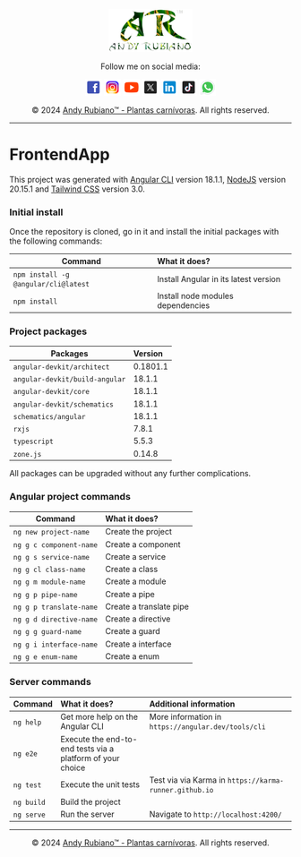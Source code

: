 <p align="center">
    <a href="https://YouTube.com/@RubianoAndy" target="_blank">
        <img src="public/assets/logos/Logo.png" width="150">
    </a>
</p>

<div align="center">
    <p>
        Follow me on social media:
    </p>
    <!-- URL de descarga de íconos tamaño 48px X 48px https://iconos8.es/icons/set/social-media -->
    <a style="text-decoration: none;" href="https://www.facebook.com/RubianoAndy" target="_blank">
        <img src="public/assets/social media/Facebook.png" alt="Facebook" style="width: 30px; height: auto;">
    </a>
    <a style="text-decoration: none;" href="https://www.instagram.com/RubianoAndy" target="_blank">
        <img src="public/assets/social media/Instagram.png" alt="Instagram" style="width: 30px; height: auto;">
    </a>
    <a style="text-decoration: none;" href="https://www.youtube.com/@RubianoAndy" target="_blank">
        <img src="public/assets/social media/YouTube.png" alt="YouTube" style="width: 30px; height: auto;">
    </a>
    <a style="text-decoration: none;" href="https://www.x.com/RubianoAndy" target="_blank">
        <img src="public/assets/social media/X.png" alt="X (Twitter)" style="width: 30px; height: auto;">
    </a>
    <a style="text-decoration: none;" href="https://www.linkedin.com/company/andyrubiano" target="_blank">
        <img src="public/assets/social media/LinkedIn.png" alt="LinkedIn" style="width: 30px; height: auto;">
    </a>
    <a style="text-decoration: none;" href="https://www.tiktok.com/@RubianoAndy" target="_blank">
        <img src="public/assets/social media/TikTok.png" alt="TikTok" style="width: 30px; height: auto;">
    </a>
    <a style="text-decoration: none;" href="https://wa.me/573178737226" target="_blank">
        <img src="public/assets/social media/WhatsApp.png" alt="WhatsApp" style="width: 30px; height: auto;">
    </a>
</div>

<p align="center">
    &copy; 2024 <a href="https://YouTube.com/@RubianoAndy" target="_blank" class="hover:underline">Andy Rubiano™ - Plantas carnívoras</a>. All rights reserved.
</p>

<hr>

# FrontendApp

This project was generated with [Angular CLI](https://github.com/angular/angular-cli) version 18.1.1, [NodeJS](https://nodejs.org/en) version 20.15.1 
and [Tailwind CSS](https://tailwindcss.com/) version 3.0.

### Initial install

Once the repository is cloned, go in it and install the initial packages with the following commands:

| Command                              | What it does?                         |
| ------------------------------------ | :------------------------------------ |
| `npm install -g @angular/cli@latest` | Install Angular in its latest version |
| `npm install`                        | Install node modules dependencies     |

### Project packages

| Packages                       | Version  |
| ------------------------------ | :------- |
| `angular-devkit/architect`     | 0.1801.1 |
| `angular-devkit/build-angular` | 18.1.1   |
| `angular-devkit/core`          | 18.1.1   |
| `angular-devkit/schematics`    | 18.1.1   |
| `schematics/angular`           | 18.1.1   |
| `rxjs`                         | 7.8.1    |
| `typescript`                   | 5.5.3    |
| `zone.js`                      | 0.14.8   |

All packages can be upgraded without any further complications.

### Angular project commands

| Command                 | What it does?           |
| ----------------------- | :---------------------- |
| `ng new project-name`   | Create the project      |
| `ng g c component-name` | Create a component      |
| `ng g s service-name`   | Create a service        |
| `ng g cl class-name`    | Create a class          |
| `ng g m module-name`    | Create a module         |
| `ng g p pipe-name`      | Create a pipe           |
| `ng g p translate-name` | Create a translate pipe |
| `ng g d directive-name` | Create a directive      |
| `ng g g guard-name`     | Create a guard          |
| `ng g i interface-name` | Create a interface      |
| `ng g e enum-name`      | Create a enum           |

### Server commands

| Command    | What it does?                                              | Additional information                                 |
| -----------| :--------------------------------------------------------- | :----------------------------------------------------- |
| `ng help`  | Get more help on the Angular CLI                           | More information in `https://angular.dev/tools/cli`    |
| `ng e2e`   | Execute the end-to-end tests via a platform of your choice |                                                        |
| `ng test`  | Execute the unit tests                                     | Test via via Karma in `https://karma-runner.github.io` |
| `ng build` | Build the project                                          |                                                        |
| `ng serve` | Run the server                                             | Navigate to `http://localhost:4200/`                   |

<hr>

<p align="center">
    &copy; 2024 <a href="https://YouTube.com/@RubianoAndy" target="_blank" class="hover:underline">Andy Rubiano™ - Plantas carnívoras</a>. All rights reserved.
</p>
